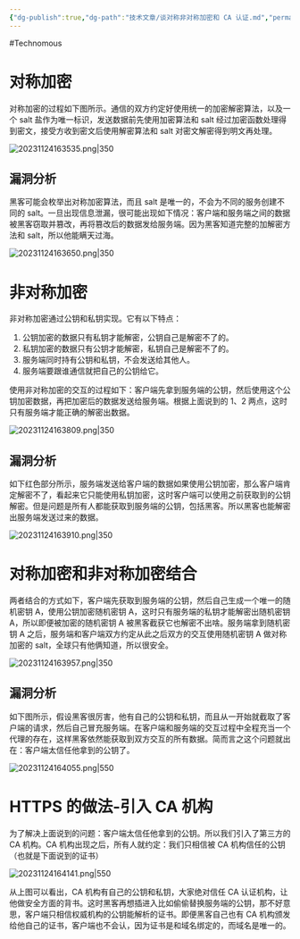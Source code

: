 ```yaml
---
{"dg-publish":true,"dg-path":"技术文章/谈对称非对称加密和 CA 认证.md","permalink":"/技术文章/谈对称非对称加密和 CA 认证/","created":"2023-11-24T16:33:36.000+08:00","updated":"2024-01-08T20:00:54.000+08:00"}
---
```


#Technomous

# 对称加密

对称加密的过程如下图所示。通信的双方约定好使用统一的加密解密算法，以及一个 salt 盐作为唯一标识，发送数据前先使用加密算法和 salt 经过加密函数处理得到密文，接受方收到密文后使用解密算法和 salt 对密文解密得到明文再处理。

![20231124163535.png|350](/img/user/0.Asset/resource/20231124163535.png)

## 漏洞分析

黑客可能会枚举出对称加密算法，而且 salt 是唯一的，不会为不同的服务创建不同的 salt。一旦出现信息泄漏，很可能出现如下情况：客户端和服务端之间的数据被黑客窃取并篡改，再将篡改后的数据发给服务端。因为黑客知道完整的加解密方法和 salt，所以他能瞒天过海。

![20231124163650.png|350](/img/user/0.Asset/resource/20231124163650.png)

# 非对称加密

非对称加密通过公钥和私钥实现。它有以下特点：

1. 公钥加密的数据只有私钥才能解密，公钥自己是解密不了的。
2. 私钥加密的数据只有公钥才能解密，私钥自己是解密不了的。
3. 服务端同时持有公钥和私钥，不会发送给其他人。
4. 服务端要跟谁通信就把自己的公钥给它。

使用非对称加密的交互的过程如下：客户端先拿到服务端的公钥，然后使用这个公钥加密数据，再把加密后的数据发送给服务端。根据上面说到的 1、2 两点，这时只有服务端才能正确的解密出数据。

![20231124163809.png|350](/img/user/0.Asset/resource/20231124163809.png)

## 漏洞分析

如下红色部分所示，服务端发送给客户端的数据如果使用公钥加密，那么客户端肯定解密不了，看起来它只能使用私钥加密，这时客户端可以使用之前获取到的公钥解密。但是问题是所有人都能获取到服务端的公钥，包括黑客。所以黑客也能解密出服务端发送过来的数据。

![20231124163910.png|350](/img/user/0.Asset/resource/20231124163910.png)

# 对称加密和非对称加密结合

两者结合的方式如下，客户端先获取到服务端的公钥，然后自己生成一个唯一的随机密钥 A，使用公钥加密随机密钥 A，这时只有服务端的私钥才能解密出随机密钥 A，所以即便被加密的随机密钥 A 被黑客截获它也解密不出啥。服务端拿到随机密钥 A 之后，服务端和客户端双方约定从此之后双方的交互使用随机密钥 A 做对称加密的 salt，全球只有他俩知道，所以很安全。

![20231124163957.png|350](/img/user/0.Asset/resource/20231124163957.png)

## 漏洞分析

如下图所示，假设黑客很厉害，他有自己的公钥和私钥，而且从一开始就截取了客户端的请求，然后自己冒充服务端。在客户端和服务端的交互过程中全程充当一个代理的存在，这样黑客依然能获取到双方交互的所有数据。简而言之这个问题就出在：客户端太信任他拿到的公钥了。

![20231124164055.png|550](/img/user/0.Asset/resource/20231124164055.png)

# HTTPS 的做法-引入 CA 机构

为了解决上面说到的问题：客户端太信任他拿到的公钥。所以我们引入了第三方的 CA 机构。CA 机构出现之后，所有人就约定：我们只相信被 CA 机构信任的公钥（也就是下面说到的证书）

![20231124164141.png|550](/img/user/0.Asset/resource/20231124164141.png)

从上图可以看出，CA 机构有自己的公钥和私钥，大家绝对信任 CA 认证机构，让他做安全方面的背书。这时黑客再想插进入比如偷偷替换服务端的公钥，那不好意思，客户端只相信权威机构的公钥能解析的证书。即便黑客自己也有 CA 机构颁发给他自己的证书，客户端也不会认，因为证书是和域名绑定的，而域名是唯一的。